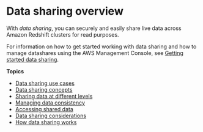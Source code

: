 # Data sharing overview<a name="data_sharing_intro"></a>

With *data sharing*, you can securely and easily share live data across Amazon Redshift clusters for read purposes\.

For information on how to get started working with data sharing and how to manage datashares using the AWS Management Console, see [Getting started data sharing](getting-started-datashare.md)\.

**Topics**
+ [Data sharing use cases](use_cases.md)
+ [Data sharing concepts](concepts.md)
+ [Sharing data at different levels](granularity.md)
+ [Managing data consistency](data_consistency.md)
+ [Accessing shared data](access_shared_data.md)
+ [Data sharing considerations](considerations.md)
+ [How data sharing works](how_it_works.md)